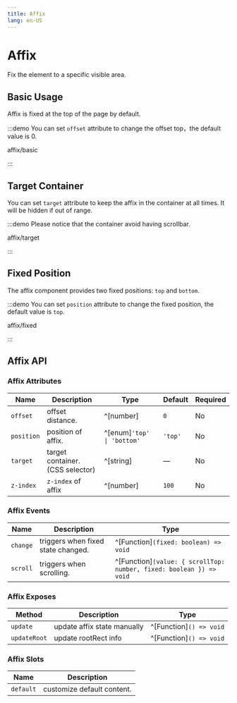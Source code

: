 ```yaml
---
title: Affix
lang: en-US
---
```


# Affix

Fix the element to a specific visible area.

## Basic Usage

Affix is fixed at the top of the page by default.

:::demo You can set `offset` attribute to change the offset top，the default value is 0.

affix/basic

:::

## Target Container

You can set `target` attribute to keep the affix in the container at all times. It will be hidden if out of range.

:::demo Please notice that the container avoid having scrollbar.

affix/target

:::

## Fixed Position

The affix component provides two fixed positions: `top` and `bottom`.

:::demo You can set `position` attribute to change the fixed position, the default value is `top`.

affix/fixed

:::

## Affix API

### Affix Attributes

| Name       | Description                      | Type                       | Default | Required |
| ---------- | -------------------------------- | -------------------------- | ------- | -------- |
| `offset`   | offset distance.                 | ^[number]                  | `0`     | No       |
| `position` | position of affix.               | ^[enum]`'top' \| 'bottom'` | `'top'` | No       |
| `target`   | target container. (CSS selector) | ^[string]                  | —       | No       |
| `z-index`  | `z-index` of affix               | ^[number]                  | `100`   | No       |

### Affix Events

| Name     | Description                        | Type                                                                |
| -------- | ---------------------------------- | ------------------------------------------------------------------- |
| `change` | triggers when fixed state changed. | ^[Function]`(fixed: boolean) => void`                               |
| `scroll` | triggers when scrolling.           | ^[Function]`(value: { scrollTop: number, fixed: boolean }) => void` |

### Affix Exposes

| Method       | Description                 | Type                    |
| ------------ | --------------------------- | ----------------------- |
| `update`     | update affix state manually | ^[Function]`() => void` |
| `updateRoot` | update rootRect info        | ^[Function]`() => void` |

### Affix Slots

| Name      | Description                |
| --------- | -------------------------- |
| `default` | customize default content. |
